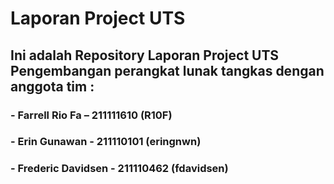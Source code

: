 ﻿# Laporan Project UTS
## Ini adalah Repository Laporan Project UTS Pengembangan perangkat lunak tangkas dengan anggota tim : 
### - Farrell Rio Fa – 211111610 (R10F)
### - Erin Gunawan - 211110101 (eringnwn)
### - Frederic Davidsen - 211110462 (fdavidsen)
